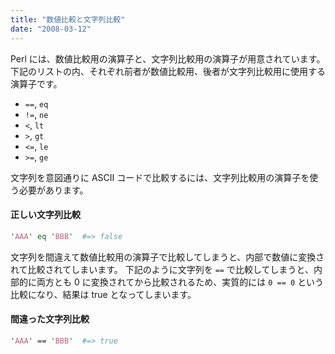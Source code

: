 ```yaml
---
title: "数値比較と文字列比較"
date: "2008-03-12"
---
```


Perl には、数値比較用の演算子と、文字列比較用の演算子が用意されています。
下記のリストの内、それぞれ前者が数値比較用、後者が文字列比較用に使用する演算子です。

- `==`, `eq`
- `!=`, `ne`
- `<`, `lt`
- `>`, `gt`
- `<=`, `le`
- `>=`, `ge`

文字列を意図通りに ASCII コードで比較するには、文字列比較用の演算子を使う必要があります。

#### 正しい文字列比較

~~~ perl
'AAA' eq 'BBB'  #=> false
~~~

文字列を間違えて数値比較用の演算子で比較してしまうと、内部で数値に変換されて比較されてしまいます。
下記のように文字列を `==` で比較してしまうと、内部的に両方とも 0 に変換されてから比較されるため、実質的には `0 == 0` という比較になり、結果は true となってしまいます。

#### 間違った文字列比較

~~~ perl
'AAA' == 'BBB'  #=> true
~~~

